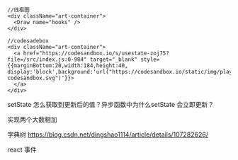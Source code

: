 ```tsx

//线框图
<div className="art-container">
  <Draw name="hooks" />
</div>

//codesadebox
<div className="art-container">
  <a href="https://codesandbox.io/s/usestate-zoj75?file=/src/index.js:0-984" target="_blank" style={{marginBottom:20,width:184,height:40, display:'block',background:'url("https://codesandbox.io/static/img/play-codesandbox.svg")'}}>
  </a>
</div>

```

setState 怎么获取到更新后的值？异步函数中为什么setState 会立即更新？

实现两个大数相加



字典树
https://blog.csdn.net/dingshao1114/article/details/107282626/


react 事件
